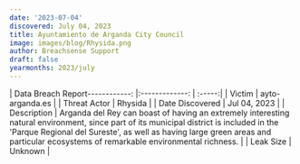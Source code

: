 ```yaml
---
date: '2023-07-04'
discovered: July 04, 2023
title: Ayuntamiento de Arganda City Council
image: images/blog/Rhysida.png
author: Breachsense Support
draft: false
yearmonths: 2023/july
---
```


| Data Breach Report------------:     |:-------------:    | :-----:|
| Victim      | ayto-arganda.es      | 
| Threat Actor      | Rhysida      | 
| Date Discovered      | Jul 04, 2023      | 
| Description      | Arganda del Rey can boast of having an extremely interesting natural environment, since part of its municipal district is included in the 'Parque Regional del Sureste', as well as having large green areas and particular ecosystems of remarkable environmental richness.      | 
| Leak Size      | Unknown      | 

